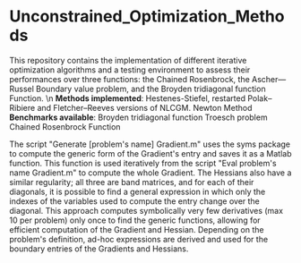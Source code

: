 # Unconstrained_Optimization_Methods
This repository contains the implementation of different iterative optimization algorithms and a testing environment to assess their performances over three functions: the Chained Rosenbrock, the Ascher—Russel Boundary value problem, and the Broyden tridiagonal function Function. \n
**Methods implemented**:
   Hestenes-Stiefel, restarted Polak–Ribiere and Fletcher–Reeves versions of NLCGM.
   Newton Method
**Benchmarks available**:
  Broyden tridiagonal function
  Troesch problem
  Chained Rosenbrock Function
  
The script "Generate [problem's name] Gradient.m" uses the syms package to compute the generic form of the Gradient's entry and saves it as a Matlab function. This function is used iteratively from the script "Eval problem's name Gradient.m" to compute the whole Gradient. The Hessians also have a similar regularity; all three are band matrices, and for each of their diagonals, it is possible to find a general expression in which only the indexes of the variables used to compute the entry change over the diagonal. This approach computes symbolically very few derivatives (max 10 per problem) only once to find the generic functions, allowing for efficient computation of the Gradient and Hessian. Depending on the problem's definition, ad-hoc expressions are derived and used for the boundary entries of the Gradients and Hessians.
